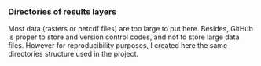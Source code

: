 ### Directories of results layers 
Most data (rasters or netcdf files) are too large to put here. Besides, GitHub is proper to store and version control codes, and not to store large data files. However for reproducibility purposes, I created here the same directories structure used in the project. 